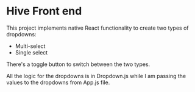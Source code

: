 # Hive Front end

This project implements native React functionality to create two types of dropdowns:
- Multi-select
- Single select

There's a toggle button to switch between the two types.

All the logic for the dropdowns is in Dropdown.js while I am passing the values to the dropdowns from App.js file.